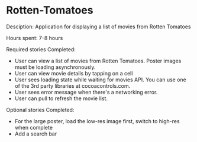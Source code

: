 # Rotten-Tomatoes

Desciption: Application for displaying a list of movies from Rotten Tomatoes

Hours spent: 7-8 hours


Required stories Completed:

* User can view a list of movies from Rotten Tomatoes. Poster images must be loading asynchronously.
* User can view movie details by tapping on a cell
* User sees loading state while waiting for movies API. You can use one of the 3rd party libraries at cocoacontrols.com.
* User sees error message when there's a networking error. 
* User can pull to refresh the movie list.

Optional stories Completed:

* For the large poster, load the low-res image first, switch to high-res when complete
* Add a search bar
